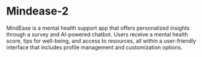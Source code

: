 # Mindease-2
MindEase is a mental health support app that offers personalized insights through a survey and AI-powered chatbot. Users receive a mental health score, tips for well-being, and access to resources, all within a user-friendly interface that includes profile management and customization options.
